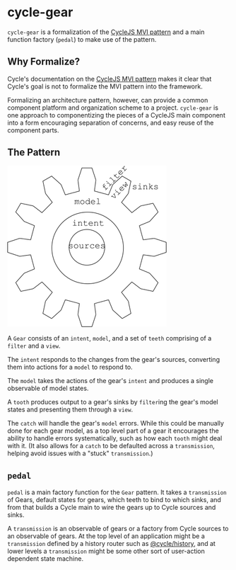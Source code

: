 # cycle-gear

`cycle-gear` is a formalization of the [CycleJS MVI pattern](http://cycle.js.org/model-view-intent.html)
and a main function factory (`pedal`) to make use of the pattern.

## Why Formalize?

Cycle's documentation on the [CycleJS MVI pattern](http://cycle.js.org/model-view-intent.html)
makes it clear that Cycle's goal is not to formalize the MVI pattern into the framework.

Formalizing an architecture pattern, however, can provide a common component platform and
organization scheme to a project. `cycle-gear` is one approach to componentizing the pieces
of a CycleJS main component into a form encouraging separation of concerns, and easy reuse of
the component parts.

## The Pattern

![Gear Analogy](docs/images/gear-analogy.png)

A `Gear` consists of an `intent`, `model`, and a set of `teeth` comprising of a `filter`
and a `view`.

The `intent` responds to the changes from the gear's sources, converting them into actions
for a `model` to respond to.

The `model` takes the actions of the gear's `intent` and produces a single observable of
model states.

A `tooth` produces output to a gear's sinks by `filter`ing the gear's model states and
presenting them through a `view`.

The `catch` will handle the gear's `model` errors. While this could be manually
done for each gear model, as a top level part of a gear it encourages the ability
to handle errors systematically, such as how each `tooth` might deal with it. (It
also allows for a `catch` to be defaulted across a `transmission`, helping avoid
issues with a "stuck" `transmission`.)

## `pedal`

`pedal` is a main factory function for the `Gear` pattern. It takes a `transmission` of
Gears, default states for gears, which teeth to bind to which sinks, and from that
builds a Cycle main to wire the gears up to Cycle sources and sinks.

A `transmission` is an observable of gears or a factory from Cycle sources to an observable
of gears. At the top level of an application might be a `transmission` defined by a history
router such as [@cycle/history](https://github.com/cyclejs/history), and at lower levels a
`transmission` might be some other sort of user-action dependent state machine.
